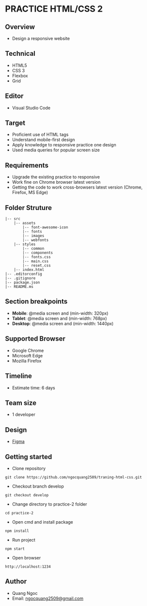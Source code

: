 # PRACTICE HTML/CSS 2

## Overview

- Design a responsive website

## Technical

- HTML5
- CSS 3
- Flexbox
- Grid

## Editor

- Visual Studio Code

## Target

- Proficient use of HTML tags
- Understand mobile-first design
- Apply knowledge to responsive practice one design
- Used media queries for popular screen size

## Requirements

- Upgrade the existing practice to responsive
- Work fine on Chrome browser latest version
- Getting the code to work cross-browsers latest version (Chrome, Firefox, MS Edge)

## Folder Struture

```
|-- src
    |-- assets
        |-- font-awesome-icon
        |-- fonts
        |-- images
        |-- webfonts
    |-- styles
        |-- common
        |-- components
        |-- fonts.css
        |-- main.css
        |-- reset.css
    |-- index.html
|-- .editorconfig
|-- .gitignore
|-- package.json
|-- README.ms
```

## Section breakpoints

- **Mobile**: @media screen and (min-width: 320px)
- **Tablet**: @media screen and (min-width: 768px)
- **Desktop**: @media screen and (min-width: 1440px)

## Supported Browser

- Google Chrome
- Microsoft Edge
- Mozilla Firefox

## Timeline

- Estimate time: 6 days

## Team size

- 1 developer

## Design

- [Figma](https://www.figma.com/file/D65OHCz4xqAK1Y4FF4TLmaS2/Hofmann-UI-Kit?node-id=0%3A1)

## Getting started

- Clone repository

```
git clone https://github.com/ngocquang2509/traning-html-css.git
```

- Checkout branch develop

```
git checkout develop
```

- Change directory to practice-2 folder

```
cd practice-2
```

- Open cmd and install package

```
npm install
```

- Run project

```
npm start
```

- Open browser

```
http://localhost:1234
```

## Author

- Quang Ngoc
- Email: ngocquang2509@gmail.com
